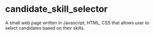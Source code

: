 # candidate_skill_selector
A small web page written in Javascript, HTML, CSS that allows user to select candidates based on their skills.
